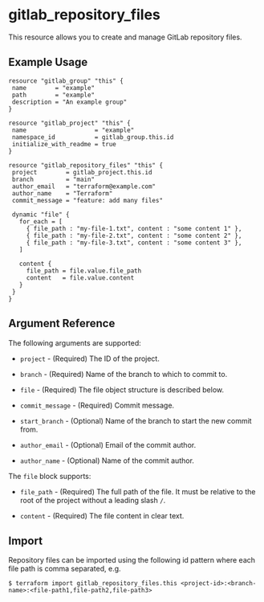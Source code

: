 # gitlab\_repository\_files

This resource allows you to create and manage GitLab repository files.

## Example Usage

 ```hcl
 resource "gitlab_group" "this" {
  name        = "example"
  path        = "example"
  description = "An example group"
}

resource "gitlab_project" "this" {
  name                   = "example"
  namespace_id           = gitlab_group.this.id
  initialize_with_readme = true
}

resource "gitlab_repository_files" "this" {
  project        = gitlab_project.this.id
  branch         = "main"
  author_email   = "terraform@example.com"
  author_name    = "Terraform"
  commit_message = "feature: add many files"

  dynamic "file" {
    for_each = [
      { file_path : "my-file-1.txt", content : "some content 1" },
      { file_path : "my-file-2.txt", content : "some content 2" },
      { file_path : "my-file-3.txt", content : "some content 3" },
    ]

    content {
      file_path = file.value.file_path
      content   = file.value.content
    }
  }
}

```

## Argument Reference

The following arguments are supported:

* `project` - (Required) The ID of the project.

* `branch` - (Required) Name of the branch to which to commit to.

* `file` - (Required) The file object structure is described below.

* `commit_message` - (Required) Commit message.

* `start_branch` - (Optional) Name of the branch to start the new commit from.

* `author_email` - (Optional) Email of the commit author.

* `author_name` - (Optional) Name of the commit author.

The `file` block supports:

* `file_path` - (Required) The full path of the file. It must be relative to the root of the project without a leading
  slash `/`.

* `content` - (Required) The file content in clear text.

## Import

Repository files can be imported using the following id pattern where each file path is comma separated, e.g.

 ```
 $ terraform import gitlab_repository_files.this <project-id>:<branch-name>:<file-path1,file-path2,file-path3>
 ```
